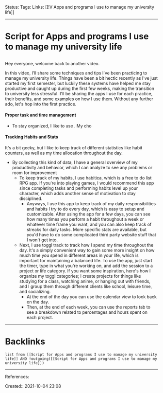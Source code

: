 Status: 
Tags: 
Links: [[!V Apps and programs I use to manage my university life]]
___
# Script for Apps and programs I use to manage my university life
##
Hey everyone, welcome back to another video.

In this video, I'll share some techniques and tips I've been practicing to manage my university life. Things have been a bit hectic recently as I've just started my first semester, but luckily these systems have helped me stay productive and caught up during the first few weeks, making the transition to university less stressful. I'll be sharing the apps I use for each practice, their benefits, and some examples on how I use them. Without any further ado, let's hop into the first practice.

#### Proper task and time management
- To stay organized, I like to use . My cho
#### Tracking Habits and Stats
It's a bit geeky, but I like to keep track of different statistics like habit counters, as well as my time allocation throughout the day.
- By collecting this kind of data, I have a general overview of my productivity and behavior, which I can analyze to see any problems or room for improvement
	- To keep track of my habits, I use habitica, which is a free to do list RPG app. If you're into playing games, I would recommend this app since completing tasks and performing habits level up your character, which adds another sense of motivation to stay disciplined.
		- Anyways, I use this app to keep track of my daily responsibilities and habits I try to do every day, which is easy to setup and customizable. After using the app for a few days, you can see how many times you perform a habit throughout a week or whatever time frame you want, and you can also keep track of streaks for daily tasks. More specific stats are available, but you'd have to do some complicated third party website stuff that I won't get into.
	- Next, I use toggl track to track how I spend my time throughout the day. It's a simply convenient way to gain some more insight on how much time you spend in different areas in your life, which is important for maintaining a balanced life. To use the app, just start the timer, type in what you're working on, and add the session to a project or life category. If you want some inspiration, here's how I organize my toggl categories; I create projects for things like studying for a class, watching anime, or hanging out with friends, and I group them through different clients like school, leisure time, and socializing.
		- At the end of the day you can use the calendar view to look back on the day.
		- Then, at the end of each week, you can use the reports tab to see a breakdown related to percentages and hours spent on each project.
___
# Backlinks
```dataview
list from [[Script for Apps and programs I use to manage my university life]] AND !outgoing([[Script for Apps and programs I use to manage my university life]])
```
___
References:

Created:: 2021-10-04 23:08
